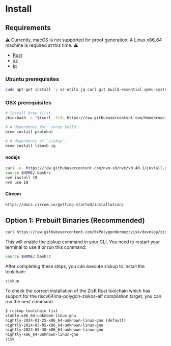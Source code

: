 # Install



## Requirements
⚠️ Currently, macOS is not supported for proof generation. A Linux x86_64 machine is required at this time. ⚠️

* [Rust](https://www.rust-lang.org/tools/install)
* [xz]()
* [jq]()

### Ubuntu prerequisites
```bash
sudo apt-get install -y xz-utils jq curl git build-essential qemu-system libomp-dev libgmp-dev nlohmann-json3-dev protobuf-compiler uuid-dev libgrpc++-dev libsecp256k1-dev libsodium-dev libpqxx-dev nasm
```

### OSX prerequisites
```bash
# Install brew first.
/bin/bash -c "$(curl -fsSL https://raw.githubusercontent.com/Homebrew/install/HEAD/install.sh)"

# A dependency for `cargo build`.
brew install protobuf

# A dependency of `ziskup`.
brew install libusb jq
```

#### nodejs
```bash
curl -o- https://raw.githubusercontent.com/nvm-sh/nvm/v0.40.1/install.sh | bash
source $HOME/.bashrc
nvm install 19
nvm use 19
```

#### Circom
```bash
https://docs.circom.io/getting-started/installation/
```

## Option 1: Prebuilt Binaries (Recommended)


```bash
curl https://raw.githubusercontent.com/0xPolygonHermez/zisk/develop/ziskup/install.sh  | bash
```

This will enable the ziskup command in your CLI. You need to restart your terminal to use it or run this command:

```bash
source $HOME/.bashrc
```

After completing these steps, you can execute ziskup to install the toolchain:

```bash
ziskup
```


To check the correct installation of the ZisK Rust toolchain which has support for the riscv64ima-polygon-ziskos-elf compilation target, you can run the next command
```bash
$ rustup toolchain list
stable-x86_64-unknown-linux-gnu
nightly-2024-01-25-x86_64-unknown-linux-gnu (default)
nightly-2024-03-05-x86_64-unknown-linux-gnu
nightly-2024-06-30-x86_64-unknown-linux-gnu
nightly-x86_64-unknown-linux-gnu
zisk
```
